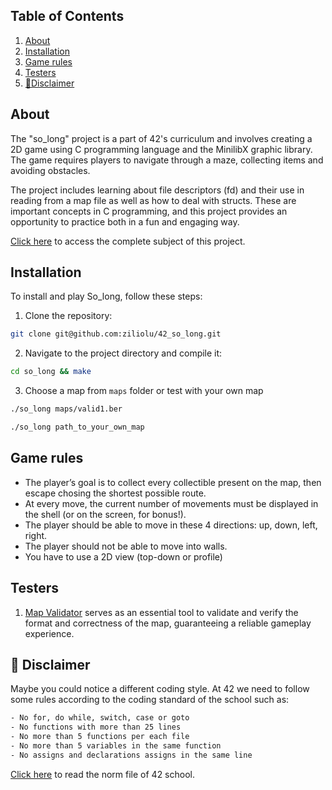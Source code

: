 ## Table of Contents

1. [About](#about)
2. [Installation](#installation)
3. [Game rules](#game-rules)
4. [Testers](#testers)
5. [🚨Disclaimer](#🚨-disclaimer)

## About

The "so_long" project is a part of 42's curriculum and involves creating a 2D game using C programming language and the MinilibX graphic library. The game requires players to navigate through a maze, collecting items and avoiding obstacles.

The project includes learning about file descriptors (fd) and their use in reading from a map file as well as how to deal with structs. These are important concepts in C programming, and this project provides an opportunity to practice both in a fun and engaging way.

[Click here](https://github.com/ziliolu/42_so_long/blob/main/so_long_subject.pdf) to access the complete subject of this project.
## Installation

To install and play So_long, follow these steps:

1. Clone the repository:
  ```bash
  git clone git@github.com:ziliolu/42_so_long.git
  ```
2. Navigate to the project directory and compile it:
  ```bash
  cd so_long && make
  ```
3. Choose a map from `maps` folder or test with your own map
  ```bash
  ./so_long maps/valid1.ber
  ```
  ```bash
  ./so_long path_to_your_own_map
  ```
## Game rules

- The player’s goal is to collect every collectible present on the map, then escape chosing the shortest possible route.
- At every move, the current number of movements must be displayed in the shell (or on the screen, for bonus!).
- The player should be able to move in these 4 directions: up, down, left, right.
- The player should not be able to move into walls.
- You have to use a 2D view (top-down or profile)

## Testers 

1. [Map Validator](https://github.com/Nuno-Jesus/so_long_map_validator) serves as an essential tool to validate and verify the format and correctness of the map, guaranteeing a reliable gameplay experience.
   
## 🚨 Disclaimer 

Maybe you could notice a different coding style.
At 42 we need to follow some rules according to the coding standard of the school such as:

```bash
- No for, do while, switch, case or goto 
- No functions with more than 25 lines 
- No more than 5 functions per each file
- No more than 5 variables in the same function
- No assigns and declarations assigns in the same line
```
[Click here](https://github.com/MagicHatJo/-42-Norm/blob/master/norme.en.pdf) to read the norm file of 42 school. 
